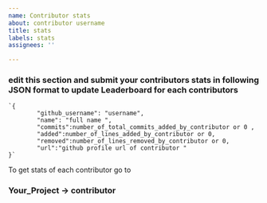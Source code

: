 ```yaml
---
name: Contributor stats
about: contributor username
title: stats
labels: stats
assignees: ''

---
```


### edit this section and  submit your contributors stats in following JSON format to update Leaderboard for  each contributors
```
`{
        "github_username": "username",
        "name": "full name ",
        "commits":number_of_total_commits_added_by_contributor or 0 ,
        "added":number_of_lines_added_by_contributor or 0,
        "removed":number_of_lines_removed_by_contributor or 0,
        "url":"github profile url of contributor "
}`
```
To get stats of each contributor go to 
### Your_Project -> contributor
